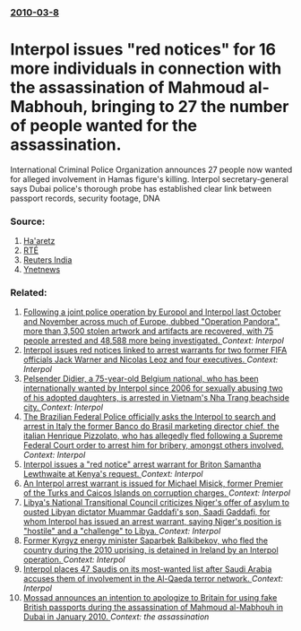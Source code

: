 ### [2010-03-8](/news/2010/03/8/index.md)

# Interpol issues "red notices" for 16 more individuals in connection with the assassination of Mahmoud al-Mabhouh, bringing to 27 the number of people wanted for the assassination. 

International Criminal Police Organization announces 27 people now wanted for alleged involvement in Hamas figure&#39;s killing. Interpol secretary-general says Dubai police&#39;s thorough probe has established clear link between passport records, security footage, DNA 


### Source:

1. [Ha'aretz](http://www.haaretz.com/hasen/spages/1154922.html)
2. [RTÉ](http://www.rte.ie/news/2010/0308/dubai.html)
3. [Reuters India](http://in.reuters.com/article/worldNews/idINIndia-46748720100308)
4. [Ynetnews](http://www.ynetnews.com/articles/0,7340,L-3859669,00.html)

### Related:

1. [Following a joint police operation by Europol and Interpol last October and November across much of Europe, dubbed "Operation Pandora", more than 3,500 stolen artwork and artifacts are recovered, with 75 people arrested and 48,588 more being investigated. ](/news/2017/01/23/following-a-joint-police-operation-by-europol-and-interpol-last-october-and-november-across-much-of-europe-dubbed-operation-pandora-more.md) _Context: Interpol_
2. [Interpol issues red notices linked to arrest warrants for two former FIFA officials Jack Warner and Nicolas Leoz and four executives. ](/news/2015/06/3/interpol-issues-red-notices-linked-to-arrest-warrants-for-two-former-fifa-officials-jack-warner-and-nicolas-leoz-and-four-executives.md) _Context: Interpol_
3. [Pelsender Didier, a 75-year-old Belgium national, who has been internationally wanted by Interpol since 2006 for sexually abusing two of his adopted daughters, is arrested in Vietnam's Nha Trang beachside city. ](/news/2013/12/19/pelsender-didier-a-75-year-old-belgium-national-who-has-been-internationally-wanted-by-interpol-since-2006-for-sexually-abusing-two-of-his.md) _Context: Interpol_
4. [The Brazilian Federal Police officially asks the Interpol to search and arrest in Italy the former Banco do Brasil marketing director chief, the italian Henrique Pizzolato, who has allegedly fled following a Supreme Federal Court order to arrest him for bribery, amongst others involved. ](/news/2013/11/16/the-brazilian-federal-police-officially-asks-the-interpol-to-search-and-arrest-in-italy-the-former-banco-do-brasil-marketing-director-chief.md) _Context: Interpol_
5. [Interpol issues a "red notice" arrest warrant for Briton Samantha Lewthwaite at Kenya's request. ](/news/2013/09/26/interpol-issues-a-red-notice-arrest-warrant-for-briton-samantha-lewthwaite-at-kenya-s-request.md) _Context: Interpol_
6. [An Interpol arrest warrant is issued for Michael Misick, former Premier of the Turks and Caicos Islands on corruption charges. ](/news/2012/03/19/an-interpol-arrest-warrant-is-issued-for-michael-misick-former-premier-of-the-turks-and-caicos-islands-on-corruption-charges.md) _Context: Interpol_
7. [Libya's National Transitional Council criticizes Niger's offer of asylum to ousted Libyan dictator Muammar Gaddafi's son, Saadi Gaddafi, for whom Interpol has issued an arrest warrant, saying Niger's position is "hostile" and a "challenge" to Libya. ](/news/2011/11/14/libya-s-national-transitional-council-criticizes-niger-s-offer-of-asylum-to-ousted-libyan-dictator-muammar-gaddafi-s-son-saadi-gaddafi-for.md) _Context: Interpol_
8. [Former Kyrgyz energy minister Saparbek Balkibekov, who fled the country during the 2010 uprising, is detained in Ireland by an Interpol operation. ](/news/2011/01/26/former-kyrgyz-energy-minister-saparbek-balkibekov-who-fled-the-country-during-the-2010-uprising-is-detained-in-ireland-by-an-interpol-oper.md) _Context: Interpol_
9. [Interpol places 47 Saudis on its most-wanted list after Saudi Arabia accuses them of involvement in the Al-Qaeda terror network. ](/news/2011/01/10/interpol-places-47-saudis-on-its-most-wanted-list-after-saudi-arabia-accuses-them-of-involvement-in-the-al-qaeda-terror-network.md) _Context: Interpol_
10. [Mossad announces an intention to apologize to Britain for using fake British passports during the assassination of Mahmoud al-Mabhouh in Dubai in January 2010. ](/news/2010/12/25/mossad-announces-an-intention-to-apologize-to-britain-for-using-fake-british-passports-during-the-assassination-of-mahmoud-al-mabhouh-in-dub.md) _Context: the assassination_
